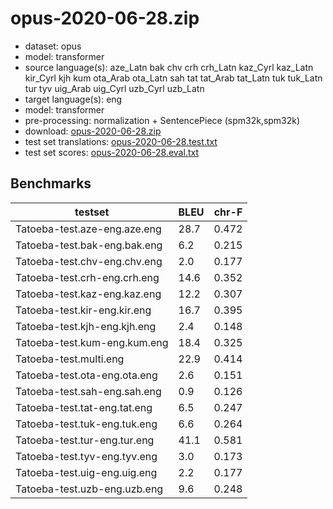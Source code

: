 # opus-2020-06-28.zip

* dataset: opus
* model: transformer
* source language(s): aze_Latn bak chv crh crh_Latn kaz_Cyrl kaz_Latn kir_Cyrl kjh kum ota_Arab ota_Latn sah tat tat_Arab tat_Latn tuk tuk_Latn tur tyv uig_Arab uig_Cyrl uzb_Cyrl uzb_Latn
* target language(s): eng
* model: transformer
* pre-processing: normalization + SentencePiece (spm32k,spm32k)
* download: [opus-2020-06-28.zip](https://object.pouta.csc.fi/Tatoeba-MT-models/trk-eng/opus-2020-06-28.zip)
* test set translations: [opus-2020-06-28.test.txt](https://object.pouta.csc.fi/Tatoeba-MT-models/trk-eng/opus-2020-06-28.test.txt)
* test set scores: [opus-2020-06-28.eval.txt](https://object.pouta.csc.fi/Tatoeba-MT-models/trk-eng/opus-2020-06-28.eval.txt)

## Benchmarks

| testset               | BLEU  | chr-F |
|-----------------------|-------|-------|
| Tatoeba-test.aze-eng.aze.eng 	| 28.7 	| 0.472 |
| Tatoeba-test.bak-eng.bak.eng 	| 6.2 	| 0.215 |
| Tatoeba-test.chv-eng.chv.eng 	| 2.0 	| 0.177 |
| Tatoeba-test.crh-eng.crh.eng 	| 14.6 	| 0.352 |
| Tatoeba-test.kaz-eng.kaz.eng 	| 12.2 	| 0.307 |
| Tatoeba-test.kir-eng.kir.eng 	| 16.7 	| 0.395 |
| Tatoeba-test.kjh-eng.kjh.eng 	| 2.4 	| 0.148 |
| Tatoeba-test.kum-eng.kum.eng 	| 18.4 	| 0.325 |
| Tatoeba-test.multi.eng 	| 22.9 	| 0.414 |
| Tatoeba-test.ota-eng.ota.eng 	| 2.6 	| 0.151 |
| Tatoeba-test.sah-eng.sah.eng 	| 0.9 	| 0.126 |
| Tatoeba-test.tat-eng.tat.eng 	| 6.5 	| 0.247 |
| Tatoeba-test.tuk-eng.tuk.eng 	| 6.6 	| 0.264 |
| Tatoeba-test.tur-eng.tur.eng 	| 41.1 	| 0.581 |
| Tatoeba-test.tyv-eng.tyv.eng 	| 3.0 	| 0.173 |
| Tatoeba-test.uig-eng.uig.eng 	| 2.2 	| 0.177 |
| Tatoeba-test.uzb-eng.uzb.eng 	| 9.6 	| 0.248 |

